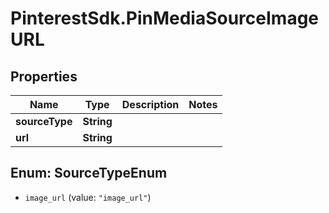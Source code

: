 # PinterestSdk.PinMediaSourceImageURL

## Properties

Name | Type | Description | Notes
------------ | ------------- | ------------- | -------------
**sourceType** | **String** |  | 
**url** | **String** |  | 



## Enum: SourceTypeEnum


* `image_url` (value: `"image_url"`)




